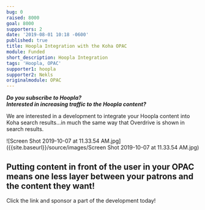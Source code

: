 ```yaml
---
bug: 0
raised: 8000
goal: 8000
supporters: 2
date: '2019-08-01 10:18 -0600'
published: true
title: Hoopla Integration with the Koha OPAC
module: Funded
short_description: Hoopla Integration
tags: 'Hoopla, OPAC'
supporter1: hoopla
supporter2: Nekls
originalmodule: OPAC
---
```


**_Do you subscribe to Hoopla?  
Interested in increasing traffic to the Hoopla content?_**

We are interested in a development to integrate your Hoopla content into Koha search results...in much the same way that Overdrive is shown in search results.
  
  
  ![Screen Shot 2019-10-07 at 11.33.54 AM.jpg]({{site.baseurl}}/source/images/Screen Shot 2019-10-07 at 11.33.54 AM.jpg)

    
  
    
## Putting content in front of the user in your OPAC means one less layer between your patrons and the content they want!

Click the link and sponsor a part of the development today!
